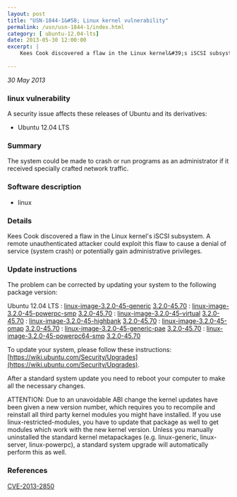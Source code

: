 ```yaml
---
layout: post
title: "USN-1844-1&#58; Linux kernel vulnerability"
permalink: /usn/usn-1844-1/index.html
category: [ ubuntu-12.04-lts]
date: 2013-05-30 12:00:00
excerpt: |
    Kees Cook discovered a flaw in the Linux kernel&#39;s iSCSI subsystem. A remote unauthenticated attacker could exploit this flaw to cause a denial of service (system crash) or potentially gain administrative privileges. 
    
--- 
```

 
 

*30 May 2013*

### linux vulnerability

A security issue affects these releases of Ubuntu and its derivatives:

* Ubuntu 12.04 LTS

### Summary

The system could be made to crash or run programs as an administrator if it received specially crafted network traffic.

### Software description

* linux 

### Details

Kees Cook discovered a flaw in the Linux kernel&#39;s iSCSI subsystem. A remote unauthenticated attacker could exploit this flaw to cause a denial of service (system crash) or potentially gain administrative privileges. 

### Update instructions

The problem can be corrected by updating your system to the following package version:

Ubuntu 12.04 LTS
 : [linux-image-3.2.0-45-generic](https://launchpad.net/ubuntu/+source/linux) <span> [3.2.0-45.70](https://launchpad.net/ubuntu/+source/linux/3.2.0-45.70) </span> 
 : [linux-image-3.2.0-45-powerpc-smp](https://launchpad.net/ubuntu/+source/linux) <span> [3.2.0-45.70](https://launchpad.net/ubuntu/+source/linux/3.2.0-45.70) </span> 
 : [linux-image-3.2.0-45-virtual](https://launchpad.net/ubuntu/+source/linux) <span> [3.2.0-45.70](https://launchpad.net/ubuntu/+source/linux/3.2.0-45.70) </span> 
 : [linux-image-3.2.0-45-highbank](https://launchpad.net/ubuntu/+source/linux) <span> [3.2.0-45.70](https://launchpad.net/ubuntu/+source/linux/3.2.0-45.70) </span> 
 : [linux-image-3.2.0-45-omap](https://launchpad.net/ubuntu/+source/linux) <span> [3.2.0-45.70](https://launchpad.net/ubuntu/+source/linux/3.2.0-45.70) </span> 
 : [linux-image-3.2.0-45-generic-pae](https://launchpad.net/ubuntu/+source/linux) <span> [3.2.0-45.70](https://launchpad.net/ubuntu/+source/linux/3.2.0-45.70) </span> 
 : [linux-image-3.2.0-45-powerpc64-smp](https://launchpad.net/ubuntu/+source/linux) <span> [3.2.0-45.70](https://launchpad.net/ubuntu/+source/linux/3.2.0-45.70) </span> 

To update your system, please follow these instructions: [https://wiki.ubuntu.com/Security/Upgrades](https://wiki.ubuntu.com/Security/Upgrades).

After a standard system update you need to reboot your computer to make all the necessary changes.

ATTENTION: Due to an unavoidable ABI change the kernel updates have been given a new version number, which requires you to recompile and reinstall all third party kernel modules you might have installed. If you use linux-restricted-modules, you have to update that package as well to get modules which work with the new kernel version. Unless you manually uninstalled the standard kernel metapackages (e.g. linux-generic, linux-server, linux-powerpc), a standard system upgrade will automatically perform this as well. 

### References

 
 [CVE-2013-2850](http://people.ubuntu.com/~ubuntu-security/cve/CVE-2013-2850)
 

